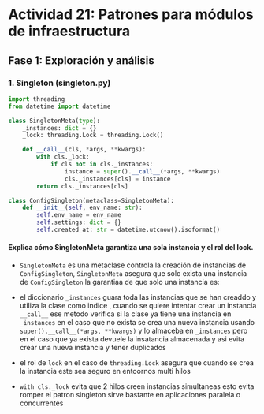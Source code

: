 # **Actividad 21: Patrones para módulos de infraestructura**



## **Fase 1: Exploración y análisis**


### **1. Singleton (singleton.py)**

```python
import threading
from datetime import datetime

class SingletonMeta(type):
    _instances: dict = {}
    _lock: threading.Lock = threading.Lock()

    def __call__(cls, *args, **kwargs):
        with cls._lock:
            if cls not in cls._instances:
                instance = super().__call__(*args, **kwargs)
                cls._instances[cls] = instance
        return cls._instances[cls]

class ConfigSingleton(metaclass=SingletonMeta):
    def __init__(self, env_name: str):
        self.env_name = env_name
        self.settings: dict = {}
        self.created_at: str = datetime.utcnow().isoformat()
```
#### **Explica cómo SingletonMeta garantiza una sola instancia y el rol del lock.**

* `SingletonMeta` es una metaclase controla la creación de instancias de `ConfigSingleton`, `SingletonMeta` asegura que solo exista una instancia de `ConfigSingleton` la garantiaa de que solo una instancia es:
- el diccionario `_instances` guara toda las instancias que se han creaddo y utiliza la clase como indice ,   cuando se quiere intentar crear un instancia `__call__`  ese metodo verifica si la clase ya tiene una instancia en `_instances` en el caso que no exista se crea una nueva instancia usando `super().__call__(*args, **kwargs)` y lo almaceba en `_instances` pero en el caso que ya exista devuele la insatancia almacenada y asi evita crear una nueva instancia y tener duplicados

* el rol de `lock` en el caso de `threading.Lock` asegura que cuando se crea la instancia este sea seguro en entoornos multi hilos

* `with cls._lock` evita que  2 hilos creen instancias simultaneas esto evita romper el patron singleton sirve bastante en aplicaciones paralela o concurrentes 




